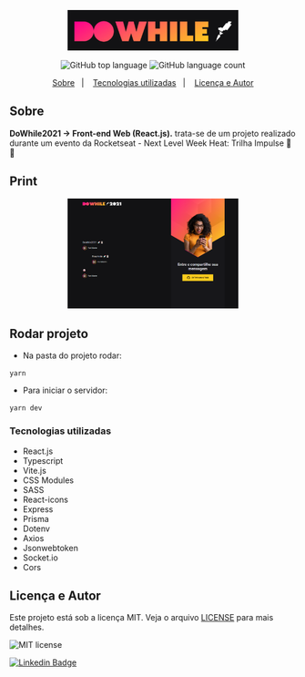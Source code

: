 <p align="center">
   <img src="./.github/dowhile.png" alt="dowhile21" width="300"/>
</p>

<p align="center">
  <img alt="GitHub top language" src="https://img.shields.io/github/languages/top/yurimarim/nlw-heat-impulse-web?color=e6e6e8">
  
  <img alt="GitHub language count" src="https://img.shields.io/github/languages/count/yurimarim/nlw-heat-impulse-web?color=e6e6e8">
  <p align="center">
  <a href="#sobre">Sobre</a>&nbsp;&nbsp;&nbsp;|&nbsp;&nbsp;&nbsp;
  <a href="#tecnologias-utilizadas">Tecnologias utilizadas</a>&nbsp;&nbsp;&nbsp;|&nbsp;&nbsp;&nbsp;
  <a href="#licença-e-autor">Licença e Autor</a>
</p>

## Sobre

**DoWhile2021 -> Front-end Web (React.js).** trata-se de um projeto realizado durante um evento da Rocketseat - Next Level Week Heat: Trilha Impulse 🚀🔥

## Print

<p align="center">
   <img src="./.github/dowhile1.png" alt="dowhile21" width="300"/>
</p>

## Rodar projeto

- Na pasta do projeto rodar:

```
yarn
```

- Para iniciar o servidor:

```
yarn dev
```

### Tecnologias utilizadas

- React.js
- Typescript
- Vite.js
- CSS Modules
- SASS
- React-icons
- Express
- Prisma
- Dotenv
- Axios
- Jsonwebtoken
- Socket.io
- Cors

## Licença e Autor

Este projeto está sob a licença MIT. Veja o arquivo [LICENSE](https://github.com/yurimarim/nlw-heat-impulse-web/blob/main/LICENSE.txt) para mais detalhes.

<p>

<img alt="MIT license" src="https://img.shields.io/badge/license-MIT-e6e6e8">

[![Linkedin Badge](https://img.shields.io/badge/-Yuri_Marim-blue?style=flat-square&logo=Linkedin&logoColor=white&link=https://www.linkedin.com/in/yuri-marim-6b6130197/)](https://www.linkedin.com/in/yurimarim)
